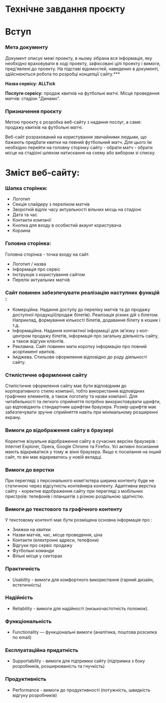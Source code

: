 # Технічне завдання проєкту

# Вступ

### Мета документу

Документ описує межі проекту, в ньому зібрана вся інформація, яку необхідно враховувати в ході проекту, зафіксовані цілі проекту і вимоги, пред'явлені до проекту. На підставі відомостей, наведених в документі, здійснюються робота по розробці концепції сайту.***

**Назва сервісу: ALLTick**

**Послуги сервісу:** продаж квитків на футбольні матчі. 
Місце проведення матчів: стадіон "Динамо".

### Призначення проєкту

Метою проєкту є розробка веб-сайту з надання послуг, а саме: продажу квитків на футбольні матчі.

Веб-сайт розрахований на користування звичайними людьми, що бажають придбати квитки на певний футбольний матч.
Для цього їм необхідно перейти на головну сторінку сайту - обрати матч - обрати місце на стадіоні шляхом натискання на схему або вибором зі списку.

# Зміст веб-сайту:
### Шапка сторінки: ###
   * Логотип
   * Секція слайдеру з переліком матчів
   * Зворотній відлік часу актуальності вільних місць на стадіоні
   * Дата та час
   * Контакти компанії
   * Кнопка для входу в особистий акаунт користувача
   * Корзина

### Головна сторінка: ### 
Головна сторінка - точка входу на сайт.

  * Логотип / назва
  * Інформація про сервіс
  * Інструкція з користування сайтом
  * Перелік актуальних матчів

### Сайт повинен забезпечувати реалізацію наступних функцій : ###

* Комерційна. Надання доступу до переліку матчів та до продажу доступної продукції(продаж білетів). Реалізація різних дій з білетом. Наприклад, формування кількості білетів, додавання білету в кошик і т.д.
* Інформаційна. Надання контактної інформації для зв'язку з кол-центром продажу білетів, інформація про загальну діяльність сайту, а також відгуки клієнтів.
* Рекламна. Сайт повинен мати коротку інформацію про повний асортимент квитків.
* Іміджева. Стильове оформлення відповідно до роду діяльності сайту.
 
### Стилістичне оформлення сайту ###

Стилістичне оформлення сайту має бути відповідним до корпоративного стилю компанії, тобто використання відповідних графічних елементів, а також логотипу та назви компанії. Для читабельності та легкого сприйняття потрібно використовувати шрифти, що відповідають стандартним шрифтам браузера. Розмір шрифтів має забезпечувати зручне сприйняття навіть при мінімальному розширенні екрану.

### Вимоги до відображення сайту в браузері ###

Коректне візуальне відображення сайту в сучасних версіях браузерів : Internet Explorer, Opera, Google Chrome та Firefox.
Усі активні посилання мають відкриватися у тому ж вікні браузера. Якщо є посилання на інший сайт, то він має відкриватись у новій вкладці.

### Вимоги до верстки ###

При перегляді з персонального комп'ютера ширина контенту буде не статичною через відсутність контейнера контенту. 
Адаптивна верстка сайту - коректне відображення сайту при перегляді з мобільних пристроїв: телефонів і планшетів з різною роздільною здатністю.

### Вимоги до текстового та графічного контенту ###

У текстовому контенті має бути розміщена основна інформація про :
* Знижки на квитки
* Назви матчів, час, місце проведення, ціна
* Контакти (електронні адреси, телефони)
* Відгуки про сервіс продажу
* Футбольні команди
* Вільні місця у секторах

### Практичність ###
* Usability - вимоги для комфортного використання (гарний дизайн, естетичність)

### Надійність ###
* Reliability - вимоги для надійності (низькочастотність поломок).

### Функціональність ###
* Functionality — функціональні вимоги (аналітика, поштова розсилка по email)

### Експлуатаційна придатність ###
* Supportability - вимоги для підтримки сайту (підтримка з боку розробників, розширюваність та гнучкість)

### Продуктивність ###
* Performance - вимоги до продуктивності (потужність, швидкість відгуку розробників)
